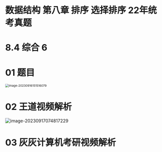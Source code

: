 # 数据结构 第八章 排序 选择排序 22年统考真题 



# 8.4 综合 6



# 01 题目

<img src="https://cvp.oss-cn-shanghai.aliyuncs.com/picgo/202309161515167.png" alt="image-20230916151516079" style="zoom: 67%;" />



# 02 王道视频解析

![image-20230917074817229](https://cvp.oss-cn-shanghai.aliyuncs.com/picgo/202309170748178.png)



# 03 灰灰计算机考研视频解析
